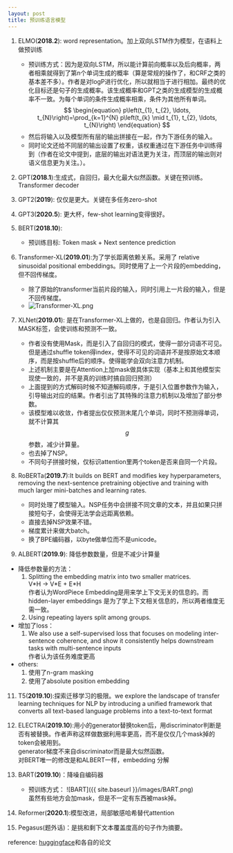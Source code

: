 ```yaml
---
layout: post
title: 预训练语言模型
---
```


1. ELMO(**2018.2**): word representation。加上双向LSTM作为模型，在语料上做预训练
   * 预训练方式：因为是双向LSTM，所以能计算前向概率以及后向概率，两者相乘就得到了第n个单词生成的概率（算是常规的操作了，和CRF之类的基本差不多）。作者是对logP进行优化，所以就相当于进行相加。最终的优化目标还是句子的生成概率。该生成概率和GPT之类的生成模型的生成概率不一致。为每个单词的条件生成概率相乘，条件为其他所有单词。
      $$
      \begin{equation}
      p\left(t_{1}, t_{2}, \ldots, t_{N}\right)=\prod_{k=1}^{N} p\left(t_{k} \mid t_{1}, t_{2}, \ldots, t_{N}\right)
      \end{equation}
      $$
   * 然后将输入以及模型所有层的输出拼接在一起，作为下游任务的输入。
   * 同时论文还给不同层的输出设置了权重，该权重通过在下游任务中训练得到（作者在论文中提到，底层的输出对语法更为关注，而顶层的输出则对语义信息更为关注。）。

2. GPT(**2018.1**):生成式，自回归，最大化最大似然函数。关键在预训练。Transformer decoder

3. GPT2(**2019**): 仅仅是更大。关键在多任务zero-shot

4. GPT3(**2020.5**): 更大杯，few-shot learning变得很好。

5. BERT(**2018.10**):
   * 预训练目标: Token mask + Next sentence prediction

6. Transformer-XL(**2019.01**):为了学长距离依赖关系。采用了 relative sinusoidal positional embeddings。同时使用了上一个片段的embedding，但不回传梯度。
   * 除了原始的transformer当前片段的输入，同时引用上一片段的输入，但是不回传梯度。
   * ![Transformer-XL.png]({{site.baseurl}}/images/Transformer-XL.png)

7. XLNet(**2019.01**): 是在Transformer-XL上做的，也是自回归。作者认为引入MASK标签，会使训练和预测不一致。
   * 作者没有使用Mask，而是引入了自回归的模式，使得一部分词语不可见。但是通过shuffle token得index，使得不可见的词语并不是按原始文本顺序，而是按shuffle后的顺序。使得能学会双向注意力机制。
   * 上述机制主要是在Attention上加mask做具体实现（基本上和其他模型实现使一致的，并不是真的训练时搞自回归预测）
   * 上面提到的方式解码时候不知道解码顺序，于是引入位置参数作为输入，引导输出对应的结果。作者引出了其特殊的注意力机制以及增加了部分参数。
   * 该模型难以收敛，作者提出仅仅预测末尾几个单词，同时不预测得单词，就不计算其$$g$$参数，减少计算量。
   * 也去掉了NSP。
   * 不同句子拼接时候，仅标识attention里两个token是否来自同一个片段。


8. RoBERTa(**2019.7**):It builds on BERT and modifies key hyperparameters, removing the next-sentence pretraining objective and training with much larger mini-batches and learning rates.
   * 同时处理了模型输入。NSP任务中会拼接不同文章的文本，并且如果只拼接短句子，会使得无法学会远距离依赖。
   * 直接去掉NSP效果不错。
   * 梯度累计来做大batch。
   * 换了BPE编码器，以byte做单位而不是unicode。

9.  ALBERT(**2019.9**): 降低参数数量，但是不减少计算量
   * 降低参数量的方法：
      1. Splitting the embedding matrix into two smaller matrices.    
         V\*H -> V\*E + E\*H    
         作者认为WordPiece Embedding是用来学上下文无关的信息的。而 hidden-layer embeddings 是为了学上下文相关信息的，所以两者维度无需一致。
      2. Using repeating layers split among groups.
   * 增加了loss：
      1. We also use a self-supervised loss that focuses on modeling inter-sentence coherence, and show it consistently helps downstream tasks with multi-sentence inputs    
      作者认为该任务难度更高
   * others:
      1. 使用了n-gram masking
      2. 使用了absolute position embedding

11. T5(**2019.10**):探索迁移学习的极限。we explore the landscape of transfer
learning techniques for NLP by introducing a unified framework that converts all text-based language problems into a text-to-text format

1. ELECTRA(**2019.10**):用小的generator替换token后，用discriminator判断是否有被替换。作者声称这样做数据利用率更高，而不是仅仅几个mask掉的token会被用到。    
   generator梯度不来自discriminator而是最大似然函数。    
   对BERT唯一的修改是和ALBERT一样，embedding 分解

1. BART(**2019.10**)：降噪自编码器
   * 预训练方式：
      ![BART]({{ site.baseurl }}/images/BART.png)    
      虽然有些地方会加mask，但是不一定有东西被mask掉。

1. Reformer(**2020.1**):模型改进，局部敏感哈希替代attention

1. Pegasus(题外话)：是挑和剩下文本覆盖度高的句子作为摘要。


   

reference: [huggingface](https://huggingface.co/docs/transformers/model_doc/albert)和各自的论文
